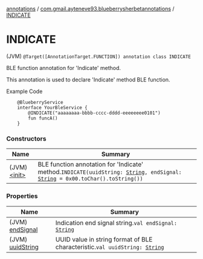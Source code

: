 [annotations](../../index.md) / [com.gmail.ayteneve93.blueberrysherbetannotations](../index.md) / [INDICATE](./index.md)

# INDICATE

(JVM) `@Target([AnnotationTarget.FUNCTION]) annotation class INDICATE`

BLE function annotation for 'Indicate' method.

This annotation is used to declare 'Indicate' method BLE function.

Example Code

```
    @BlueberryService
    interface YourBleService {
        @INDICATE("aaaaaaaa-bbbb-cccc-dddd-eeeeeeee0101")
        fun funcA()
    }
```

### Constructors

| Name | Summary |
|---|---|
| (JVM) [&lt;init&gt;](-init-.md) | BLE function annotation for 'Indicate' method.`INDICATE(uuidString: `[`String`](https://kotlinlang.org/api/latest/jvm/stdlib/kotlin/-string/index.html)`, endSignal: `[`String`](https://kotlinlang.org/api/latest/jvm/stdlib/kotlin/-string/index.html)` = 0x00.toChar().toString())` |

### Properties

| Name | Summary |
|---|---|
| (JVM) [endSignal](end-signal.md) | Indication end signal string.`val endSignal: `[`String`](https://kotlinlang.org/api/latest/jvm/stdlib/kotlin/-string/index.html) |
| (JVM) [uuidString](uuid-string.md) | UUID value in string format of BLE characteristic.`val uuidString: `[`String`](https://kotlinlang.org/api/latest/jvm/stdlib/kotlin/-string/index.html) |

